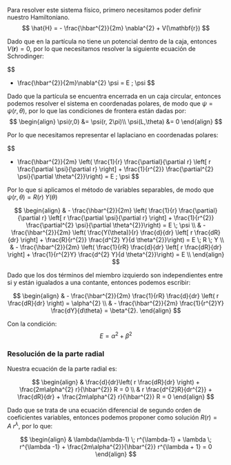 
Para resolver este sistema físico, primero necesitamos poder definir nuestro Hamiltoniano. 
$$
\hat{H} = - \frac{\hbar^{2}}{2m} \nabla^{2}  + V(\mathbf{r})
$$

Dado que en la partícula no tiene un potencial dentro de la caja, entonces $V(\mathbf{r}) = 0$, por lo que necesitamos resolver la siguiente ecuación de Schrodinger:

$$
- \frac{\hbar^{2}}{2m}\nabla^{2} \psi = E \; \psi
$$

Dado que la partícula se encuentra encerrada en un caja circular, entonces podemos resolver el sistema en coordenadas polares, de modo que $\psi = \psi(r, \theta)$, por lo que las condiciones de frontera están dadas por:
$$
\begin{align}
\psi(r,0) &= \psi(r, 2\pi)\\
\psi(L,\theta) &= 0
\end{align}
$$

Por lo que necesitamos representar el laplaciano en coordenadas polares:

$$
- \frac{\hbar^{2}}{2m} \left( \frac{1}{r} \frac{\partial}{\partial r} \left[ r \frac{\partial \psi}{\partial r} \right] + \frac{1}{r^{2}} \frac{\partial^{2} \psi}{\partial \theta^{2}}\right) = E \; \psi
$$

Por lo que si aplicamos el método de variables separables, de modo que $\psi(r,\theta) = R(r) \; Y(\theta)$

$$
\begin{align}
& - \frac{\hbar^{2}}{2m} \left( \frac{1}{r} \frac{\partial}{\partial r} \left[ r \frac{\partial \psi}{\partial r} \right] + \frac{1}{r^{2}} \frac{\partial^{2} \psi}{\partial \theta^{2}}\right) = E \; \psi \\
& - \frac{\hbar^{2}}{2m} \left( \frac{Y(\theta)}{r} \frac{d}{dr} \left[ r \frac{dR}{dr} \right] + \frac{R}{r^{2}} \frac{d^{2} Y}{d \theta^{2}}\right) = E \; R \; Y \\
& - \frac{\hbar^{2}}{2m} \left( \frac{1}{rR} \frac{d}{dr} \left[ r \frac{dR}{dr} \right] + \frac{1}{r^{2}Y} \frac{d^{2} Y}{d \theta^{2}}\right) = E \\
\end{align}
$$

Dado que los dos términos del miembro izquierdo son independientes entre si y están igualados a una contante, entonces podemos escribir:

$$
\begin{align}
& - \frac{\hbar^{2}}{2m} \frac{1}{rR} \frac{d}{dr} \left( r \frac{dR}{dr} \right) = \alpha^{2} \\
& - \frac{\hbar^{2}}{2m} \frac{1}{r^{2}Y} \frac{dY}{d\theta} = \beta^{2}.
\end{align}
$$

Con la condición:
$$
E = \alpha^{2} + \beta^{2}
$$

### Resolución de la parte radial

Nuestra ecuación de la parte radial es:

$$
\begin{align}
& \frac{d}{dr}\left( r \frac{dR}{dr} \right) + \frac{2m\alpha^{2} r}{\hbar^{2}} R = 0 \\
& r \frac{d^{2}R}{dr^{2}} + \frac{dR}{dr} + \frac{2m\alpha^{2} r}{\hbar^{2}} R = 0
\end{align}
$$

Dado que se trata de una ecuación diferencial de segundo orden de coeficientes variables, entonces podemos proponer como solución $R(r) = A \; r^\lambda$, por lo que:

$$
\begin{align}
& \lambda(\lambda-1) \; r^{\lambda-1} + \lambda \; r^{\lambda -1} + \frac{2m\alpha^{2}}{\hbar^{2}} r^{\lambda + 1} = 0
\end{align}
$$
